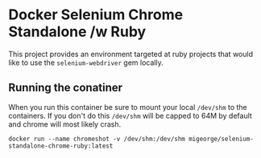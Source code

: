 # Docker Selenium Chrome Standalone /w Ruby

This project provides an environment targeted at ruby projects that would like to
use the `selenium-webdriver` gem locally.

## Running the conatiner

When you run this container be sure to mount your local `/dev/shm` to the containers.
If you don't do this `/dev/shm` will be capped to 64M by default and chrome will most
likely crash.

```
docker run --name chromeshot -v /dev/shm:/dev/shm migeorge/selenium-standalone-chrome-ruby:latest
```
